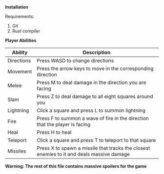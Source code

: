 **Installation**

Requirements:
<ol>
<li>     Git 
<li>    Rust compiler
</ol>




**Player Abilities**

| Ability | Description |
| --- | --- |
| Directions | Press WASD to change directions |
| Movement | Press the arrow keys to move in the corresponding direction |
| Melee | Press M to deal damage in the direction you are facing |
| Slam | Press Z to deal damage to all eight squares around you |
| Lightning | Click a square and press L to summon lightning |
| Fire | Press F to summon a wave of fire in the direction that the player is facing |
| Heal | Press H to heal |
| Teleport | Click a square and press T to teleport to that square  |
| Missiles | Press X to spawn a missile that tracks the closest enemies to it and deals massive damage |


**Warning: The rest of this file contains massive spoilers for the game**

